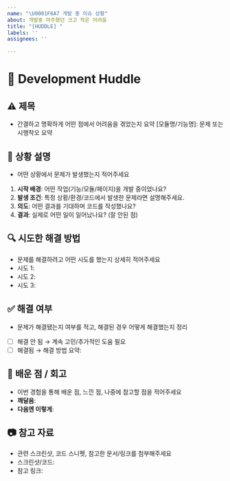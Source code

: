 ```yaml
---
name: "\U0001F6A7 개발 중 이슈 상황"
about: 개발중 마주했던 크고 작은 어려움
title: "[HUDDLE] "
labels: ''
assignees: ''

---
```


# 🚧 Development Huddle

## ⚠️ 제목
- 간결하고 명확하게 어떤 점에서 어려움을 겪었는지 요약
[모듈명/기능명]: 문제 또는 시행착오 요약

## 📝 상황 설명
- 어떤 상황에서 문제가 발생했는지 적어주세요
1. **시작 배경**: 어떤 작업(기능/모듈/페이지)을 개발 중이었나요?
2. **발생 조건**: 특정 상황/환경/코드에서 발생한 문제라면 설명해주세요.
3. **의도**: 어떤 결과를 기대하며 코드를 작성했나요?
4. **결과**: 실제로 어떤 일이 일어났나요? (잘 안된 점)

## 🔍 시도한 해결 방법
- 문제를 해결하려고 어떤 시도를 했는지 상세히 적어주세요
- 시도 1:
- 시도 2:
- 시도 3:

## ✅ 해결 여부
- 문제가 해결됐는지 여부를 적고, 해결된 경우 어떻게 해결했는지 정리
- [ ] 해결 안 됨 → 계속 고민/추가적인 도움 필요
- [ ] 해결됨 → 해결 방법 요약:

## 🌟 배운 점 / 회고
- 이번 경험을 통해 배운 점, 느낀 점, 나중에 참고할 점을 적어주세요
- **깨달음**: 
- **다음엔 이렇게**:

## 📷 참고 자료
- 관련 스크린샷, 코드 스니펫, 참고한 문서/링크를 첨부해주세요
- 스크린샷/코드:
- 참고 링크:
